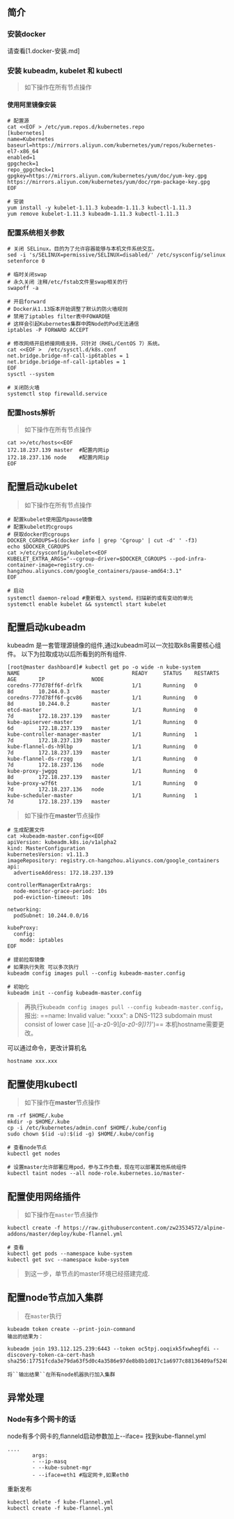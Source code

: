 ## 简介

### 安装docker
请查看[1.docker-安装.md]

### 安装 kubeadm, kubelet 和 kubectl
   >如下操作在所有节点操作

#### 使用阿里镜像安装
```shell
# 配置源
cat <<EOF > /etc/yum.repos.d/kubernetes.repo
[kubernetes]
name=Kubernetes
baseurl=https://mirrors.aliyun.com/kubernetes/yum/repos/kubernetes-el7-x86_64
enabled=1
gpgcheck=1
repo_gpgcheck=1
gpgkey=https://mirrors.aliyun.com/kubernetes/yum/doc/yum-key.gpg https://mirrors.aliyun.com/kubernetes/yum/doc/rpm-package-key.gpg
EOF

# 安装
yum install -y kubelet-1.11.3 kubeadm-1.11.3 kubectl-1.11.3
yum remove kubelet-1.11.3 kubeadm-1.11.3 kubectl-1.11.3
```

### 配置系统相关参数
```
# 关闭 SELinux，目的为了允许容器能够与本机文件系统交互。
sed -i 's/SELINUX=permissive/SELINUX=disabled/' /etc/sysconfig/selinux
setenforce 0

# 临时关闭swap
# 永久关闭 注释/etc/fstab文件里swap相关的行
swapoff -a

# 开启forward
# Docker从1.13版本开始调整了默认的防火墙规则
# 禁用了iptables filter表中FOWARD链
# 这样会引起Kubernetes集群中跨Node的Pod无法通信
iptables -P FORWARD ACCEPT

# 修改网络开启桥接网络支持，只针对（RHEL/CentOS 7）系统。
cat <<EOF >  /etc/sysctl.d/k8s.conf
net.bridge.bridge-nf-call-ip6tables = 1
net.bridge.bridge-nf-call-iptables = 1
EOF
sysctl --system

# 关闭防火墙
systemctl stop firewalld.service
```

### 配置hosts解析
> 如下操作在所有节点操作
```
cat >>/etc/hosts<<EOF
172.18.237.139 master  #配置内网ip
172.18.237.136 node    #配置内网ip
EOF
```

## 配置启动kubelet
> 如下操作在所有节点操作
```
# 配置kubelet使用国内pause镜像
# 配置kubelet的cgroups
# 获取docker的cgroups
DOCKER_CGROUPS=$(docker info | grep 'Cgroup' | cut -d' ' -f3)
echo $DOCKER_CGROUPS
cat >/etc/sysconfig/kubelet<<EOF
KUBELET_EXTRA_ARGS="--cgroup-driver=$DOCKER_CGROUPS --pod-infra-container-image=registry.cn-hangzhou.aliyuncs.com/google_containers/pause-amd64:3.1"
EOF

# 启动
systemctl daemon-reload #重新载入 systemd，扫描新的或有变动的单元
systemctl enable kubelet && systemctl start kubelet
```

## 配置启动kubeadm 
kubeadm 是一套管理源镜像的组件,通过kubeadm可以一次拉取k8s需要核心组件。
以下为拉取成功以后所看到的所有组件.

```shell
[root@master dashboard]# kubectl get po -o wide -n kube-system
NAME                                    READY     STATUS    RESTARTS   AGE       IP               NODE
coredns-777d78ff6f-drlfk                1/1       Running   0          8d        10.244.0.3       master
coredns-777d78ff6f-gcv86                1/1       Running   0          8d        10.244.0.2       master
etcd-master                             1/1       Running   0          7d        172.18.237.139   master
kube-apiserver-master                   1/1       Running   0          6d        172.18.237.139   master
kube-controller-manager-master          1/1       Running   1          7d        172.18.237.139   master
kube-flannel-ds-h9lbp                   1/1       Running   0          7d        172.18.237.139   master
kube-flannel-ds-rrzqg                   1/1       Running   0          7d        172.18.237.136   node
kube-proxy-jwggq                        1/1       Running   0          8d        172.18.237.139   master
kube-proxy-w7f6t                        1/1       Running   0          7d        172.18.237.136   node
kube-scheduler-master                   1/1       Running   1          7d        172.18.237.139   master
```
> 如下操作在**master**节点操作
```shell
# 生成配置文件
cat >kubeadm-master.config<<EOF
apiVersion: kubeadm.k8s.io/v1alpha2
kind: MasterConfiguration
kubernetesVersion: v1.11.3
imageRepository: registry.cn-hangzhou.aliyuncs.com/google_containers
api:
  advertiseAddress: 172.18.237.139

controllerManagerExtraArgs:
  node-monitor-grace-period: 10s
  pod-eviction-timeout: 10s

networking:
  podSubnet: 10.244.0.0/16
  
kubeProxy:
  config:
    mode: iptables
EOF

# 提前拉取镜像
# 如果执行失败 可以多次执行
kubeadm config images pull --config kubeadm-master.config

# 初始化
kubeadm init --config kubeadm-master.config
```
> 再执行``kubeadm config images pull --config kubeadm-master.config``，报出:
==name: Invalid value: "xxxx": a DNS-1123 subdomain must consist of lower case ]([-a-z0-9]*[a-z0-9])?)*')==
本机hostname需要更改。

可以通过命令，更改计算机名
```
hostname xxx.xxx
```

## 配置使用kubectl
> 如下操作在**master**节点操作
```
rm -rf $HOME/.kube
mkdir -p $HOME/.kube
cp -i /etc/kubernetes/admin.conf $HOME/.kube/config
sudo chown $(id -u):$(id -g) $HOME/.kube/config

# 查看node节点
kubectl get nodes

# 设置master允许部署应用pod，参与工作负载，现在可以部署其他系统组件
kubectl taint nodes --all node-role.kubernetes.io/master-
```

## 配置使用网络插件
> 如下操作在``master``节点操作
```
kubectl create -f https://raw.githubusercontent.com/zw23534572/alpine-addons/master/deploy/kube-flannel.yml

# 查看
kubectl get pods --namespace kube-system
kubectl get svc --namespace kube-system
```

> 到这一步，单节点的master环境已经搭建完成.

## 配置node节点加入集群
> 在``master``执行
```
kubeadm token create --print-join-command
输出的结果为：

kubeadm join 193.112.125.239:6443 --token oc5tpj.ooqixk5fxwhegfdi --discovery-token-ca-cert-hash sha256:17751fcda3e79da63f5d0c4a3586e97de8b8b1d017c1a6977c88136409af5240

将``输出结果``在所有node机器执行加入集群
```


## 异常处理
### Node有多个网卡的话
node有多个网卡的,flanneld启动参数加上--iface=<iface-name>
找到kube-flannel.yml
```shell
....
        args:
        - --ip-masq
        - --kube-subnet-mgr
        - --iface=eth1 #指定网卡,如果eth0
```
重新发布
```shell
kubectl delete -f kube-flannel.yml
kubectl create -f kube-flannel.yml
```